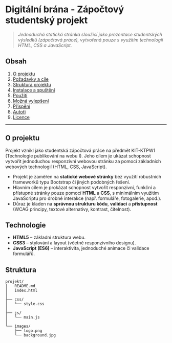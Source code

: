 # Digitální brána - Zápočtový studentský projekt

> *Jednoduchá statická stránka sloužící jako prezentace studentských výsledků (zápočtová práce), vytvořená pouze s využitím technologií HTML, CSS a JavaScript.*

## Obsah

1. [O projektu](#o-projektu)  
2. [Požadavky a cíle](#požadavky-a-cíle)  
3. [Struktura projektu](#struktura-projektu)  
4. [Instalace a spuštění](#instalace-a-spuštění)  
5. [Použití](#použití)  
6. [Možná vylepšení](#možná-vylepšení)  
7. [Přispění](#přispění) 
8. [Autoři](#autoři)
9. [Licence](#licence)   

---

## O projektu

Projekt vznikl jako studentská zápočtová práce na předmět KIT-KTPW1 (Technologie publikování na webu I). Jeho cílem je ukázat schopnost vytvořit jednoduchou responzivní webovou stránku za pomoci základních webových technologií (HTML, CSS, JavaScript).

- Projekt je zaměřen na **statické webové stránky** bez využití robustních frameworků typu Bootstrap či jiných podobných řešení.  
- Hlavním cílem je prokázat schopnost vytvořit responzivní, funkční a přístupné stránky pouze pomocí **HTML** a **CSS**, s minimálním využitím JavaScriptu pro drobné interakce (např. formuláře, fotogalerie, apod.).  
- Důraz je kladen na **správnou strukturu kódu**, **validaci** a **přístupnost** (WCAG principy, textové alternativy, kontrast, čitelnost).


## Technologie

- **HTML5** – základní struktura webu.
- **CSS3** – stylování a layout (včetně responzivního designu).
- **JavaScript (ES6)** – interaktivita, jednoduché animace či validace formulářů.

## Struktura

```plaintext
projekt/
│   README.md
│   index.html
│
├── css/
│   └── style.css
│
├── js/
│   └── main.js
│
└── images/
    ├── logo.png
    └── background.jpg

